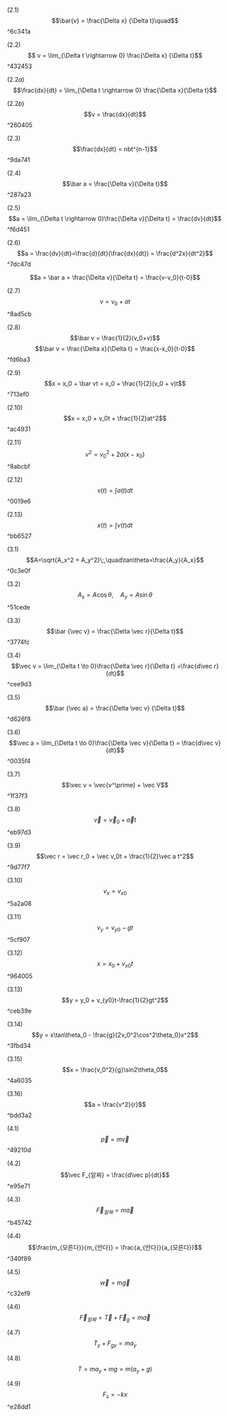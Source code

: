 $(2.1)$
$$\bar{v} = \frac{\Delta x} {\Delta t}\quad$$
^6c341a

$(2.2)$
$$ v = \lim_{\Delta t \rightarrow 0} \frac{\Delta x} {\Delta t}$$ ^432453

$(2.2a)$
$$\frac{dx}{dt} = \lim_{\Delta t \rightarrow 0} \frac{\Delta x}{\Delta t}$$

$(2.2b)$
$$v = \frac{dx}{dt}$$ ^260405

$(2.3)$
$$\frac{dx}{dt} = nbt^{n-1}$$ ^9da741

$(2.4)$
$$\bar a = \frac{\Delta v}{\Delta t}$$ ^287a23

$(2.5)$
$$a = \lim_{\Delta t \rightarrow 0}\frac{\Delta v}{\Delta t} = \frac{dv}{dt}$$ ^f6d451

$(2.6)$
$$a = \frac{dv}{dt}=\frac{d}{dt}(\frac{dx}{dt}) = \frac{d^2x}{dt^2}$$ ^7dc47d


$$a = \bar a = \frac{\Delta v}{\Delta t} = \frac{v-v_0}{t-0}$$

$(2.7)$
$$v=v_0 + at$$ ^8ad5cb

$(2.8)$
$$\bar v = \frac{1}{2}(v_0+v)$$
$$\bar v = \frac{\Delta x}{\Delta t} = \frac{x-x_0}{t-0}$$ ^fd6ba3

$(2.9)$
$$x = x_0 + \bar vt = x_0 + \frac{1}{2}(v_0 + v)t$$ ^713ef0

$(2.10)$
$$x = x_0 + v_0t + \frac{1}{2}at^2$$ ^ac4931

$(2.11)$
$$v^2 = v_0^2 + 2a(x-x_0)$$ ^8abcbf


$(2.12)$
$$v(t) = \int a(t)dt$$ ^0019e6

$(2.13)$
$$x(t) = \int v(t)dt$$ ^bb6527

$(3.1)$
$$A=\sqrt{A_x^2 + A_y^2}\;,\quad\tan\theta=\frac{A_y}{A_x}$$ ^0c3e0f

$(3.2)$
$$A_x = A\cos\theta,\quad A_y = A\sin\theta$$ ^51cede

$(3.3)$
$$\bar {\vec v} = \frac{\Delta \vec r}{\Delta t}$$ ^3774fc

$(3.4)$
$$\vec v = \lim_{\Delta t \to 0}\frac{\Delta \vec r}{\Delta t} =\frac{d\vec r}{dt}$$ ^cee9d3

$(3.5)$
$$\bar {\vec a} = \frac{\Delta \vec v} {\Delta t}$$ ^d626f8

$(3.6)$
$$\vec a = \lim_{\Delta t \to 0}\frac{\Delta \vec v}{\Delta t} = \frac{d\vec v}{dt}$$ ^0035f4

$(3.7)$
$$\vec v = \vec{v^\prime} + \vec V$$ ^1f37f3

$(3.8)$
$$\vec v = \vec v_0 + \vec at$$ ^eb97d3

$(3.9)$
$$\vec r = \vec r_0 + \vec v_0t + \frac{1}{2}\vec a t^2$$ ^9d77f7

$(3.10)$
$$v_x = v_{x0}$$ ^5a2a08

$(3.11)$
$$v_y = v_{y0}-gt$$ ^5cf907

$(3.12)$
$$x = x_0 + v_{x0}t$$ ^964005

$(3.13)$
$$y = y_0 + v_{y0}t-\frac{1}{2}gt^2$$ ^ceb39e

$(3.14)$
$$y = x\tan\theta_0 - \frac{g}{2v_0^2\cos^2\theta_0}x^2$$ ^3fbd34

$(3.15)$
$$x = \frac{v_0^2}{g}\sin2\theta_0$$ ^4a6035

$(3.16)$
$$a = \frac{v^2}{r}$$ ^bdd3a2


$(4.1)$
$$\vec p = m\vec v$$ ^49210d

$(4.2)$
$$\vec F_{알짜} = \frac{d\vec p}{dt}$$ ^e95e71

$(4.3)$
$$\vec F_{알짜} = m\vec a$$ ^b45742

$(4.4)$
$$\frac{m_{모른다}}{m_{안다}} = \frac{a_{안다}}{a_{모른다}}$$ ^340f89

$(4.5)$
$$\vec w = m\vec g$$ ^c32ef9

$(4.6)$
$$\vec F_{알짜} = \vec T + \vec F_g = m\vec a$$

$(4.7)$
$$T_y + F_{gy} = ma_y$$

$(4.8)$
$$T = ma_y + mg = m(a_y+g)$$

$(4.9)$
$$F_s = -kx$$ ^e28dd1
